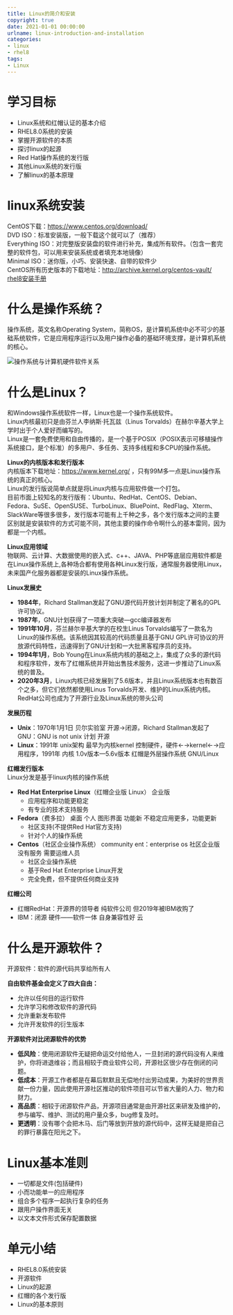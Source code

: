 ```yaml
---
title: Linux的简介和安装
copyright: true
date: 2021-01-01 00:00:00
urlname: linux-introduction-and-installation
categories:
- linux
- rhel8
tags: 
- Linux
---
```

# 学习目标  
- Linux系统和红帽认证的基本介绍
- RHEL8.0系统的安装
- 掌握开源软件的本质
- 探讨linux的起源
- Red Hat操作系统的发行版
- 其他Linux系统的发行版
- 了解linux的基本原理

# linux系统安装  
CentOS下载：https://www.centos.org/download/  
DVD ISO：标准安装版，一般下载这个就可以了（推荐）  
Everything ISO：对完整版安装盘的软件进行补充，集成所有软件。（包含一套完整的软件包，可以用来安装系统或者填充本地镜像）  
Minimal ISO：迷你版，小巧、安装快速、自带的软件少  
CentOS所有历史版本的下载地址：http://archive.kernel.org/centos-vault/
[rhel8安装手册](https://www.lofter.com/lpost/4ba01091_1cabbd565)
<!-- more -->  

# 什么是操作系统？  
操作系统，英文名称Operating System，简称OS，是计算机系统中必不可少的基础系统软件，它是应用程序运行以及用户操作必备的基础环境支撑，是计算机系统的核心。  

![操作系统与计算机硬件软件关系](https://img.flowerdream.top/haruki/blog/cn/96F0C320ADD182842FBA7D0D28146A5183660388D3149919CAB5C0163FAC9C5A.png)

# 什么是Linux？  
和Windows操作系统软件一样，Linux也是一个操作系统软件。  
Linux内核最初只是由芬兰人李纳斯·托瓦兹（Linus Torvalds）在赫尔辛基大学上学时出于个人爱好而编写的。  
Linux是一套免费使用和自由传播的，是一个基于POSIX（POSIX表示可移植操作系统接口，是个标准）的多用户、多任务、支持多线程和多CPU的操作系统。 

**Linux的内核版本和发行版本**  
内核版本下载地址：https://www.kernel.org/ ，只有99M多一点是Linux操作系统的真正的核心。  
Linux的发行版说简单点就是将Linux内核与应用软件做一个打包。  
目前市面上较知名的发行版有：Ubuntu、RedHat、CentOS、Debian、Fedora、SuSE、OpenSUSE、TurboLinux、BluePoint、RedFlag、Xterm、SlackWare等很多很多，发行版本可能有上千种之多，各个发行版本之间的主要区别就是安装软件的方式可能不同，其他主要的操作命令啊什么的基本雷同，因为都是一个内核。  

**Linux应用领域**  
物联网、云计算、大数据使用的嵌入式、c++、JAVA、PHP等底层应用软件都是在Linux操作系统上,各种场合都有使用各种Linux发行版，通常服务器使用Linux，未来国产化服务器都是安装的Linux操作系统。

**Linux发展史**  
- **1984年**，Richard Stallman发起了GNU源代码开放计划并制定了著名的GPL许可协议。
- **1987年**，GNU计划获得了一项重大突破—gcc编译器发布
- **1991年10月**，芬兰赫尔辛基大学的在校生Linus Torvalds编写了一款名为Linux的操作系统。该系统因其较高的代码质量且基于GNU GPL许可协议的开放源代码特性，迅速得到了GNU计划和一大批黑客程序员的支持。
- **1994年1月**，Bob Young在Linux系统内核的基础之上，集成了众多的源代码和程序软件，发布了红帽系统并开始出售技术服务，这进一步推动了Linux系统的普及。
- **2020年3月**，Linux内核已经发展到了5.6版本，并且Linux系统版本也有数百个之多，但它们依然都使用Linus Torvalds开发、维护的Linux系统内核。RedHat公司也成为了开源行业及Linux系统的带头公司

**发展历程**  
- **Unix**：1970年1月1日 贝尔实验室 开源→闭源，Richard Stallman发起了GNU：GNU is not unix 计划 开源
- **Linux**：1991年 unix架构 最早为内核kernel 控制硬件，硬件←→kernel←→应用程序，1991年 内核 1.0v版本—5.6v版本 红帽是外层操作系统  GNU/Linux

**红帽发行版本**  
Linux分发是基于linux内核的操作系统  
- **Red Hat Enterprise Linux**（红帽企业版 Linux） 企业版
	* 应用程序和功能更稳定
	* 有专业的技术支持服务
- **Fedora**（费多拉） 桌面 个人 图形界面 功能新 不稳定应用更多，功能更新
	* 社区支持(不提供Red Hat官方支持)
	* 针对个人的操作系统
- **Centos**（社区企业操作系统） community ent：enterprise os 社区企业版 没有服务 需要运维人员
	* 社区企业操作系统
	* 基于Red Hat Enterprise Linux开发
	* 完全免费，但不提供任何商业支持

**红帽公司**  
- 红帽RedHat：开源界的领导者 纯软件公司  但2019年被IBM收购了
- IBM：闭源 硬件——软件一体 自身兼容性好 云

# 什么是开源软件？  
开源软件：软件的源代码共享给所有人

**自由软件基金会定义了四大自由：**  
- 允许以任何目的运行软件
- 允许学习和修改软件的源代码
- 允许重新发布软件
- 允许开发软件的衍生版本

**开源软件对比闭源软件的优势**  
- **低风险**：使用闭源软件无疑把命运交付给他人，一旦封闭的源代码没有人来维护，你将进退维谷；而且相较于商业软件公司，开源社区很少存在倒闭的问题。
- **低成本**：开源工作者都是在幕后默默且无偿地付出劳动成果，为美好的世界贡献一份力量，因此使用开源社区推动的软件项目可以节省大量的人力、物力和财力。
- **高品质**：相较于闭源软件产品，开源项目通常是由开源社区来研发及维护的，参与编写、维护、测试的用户量众多，bug修复及时。
- **更透明**：没有哪个会把木马、后门等放到开放的源代码中，这样无疑是把自己的罪行暴露在阳光之下。

# Linux基本准则  
- 一切都是文件(包括硬件)
- 小而功能单一的应用程序
- 组合多个程序一起执行复杂的任务
- 跟用户操作界面无关
- 以文本文件形式保存配置数据

# 单元小结  
- RHEL8.0系统安装
- 开源软件
- Linux的起源
- 红帽的各个发行版
- Linux的基本原则
